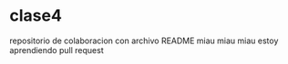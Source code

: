 # clase4
repositorio de colaboracion con archivo README
miau miau miau
estoy aprendiendo pull request
